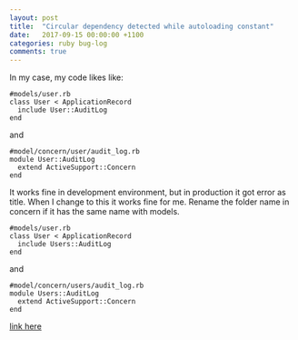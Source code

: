 ```yaml
---
layout: post
title:  "Circular dependency detected while autoloading constant"
date:   2017-09-15 00:00:00 +1100
categories: ruby bug-log
comments: true
---
```

In my case, my code likes like:

    #models/user.rb
    class User < ApplicationRecord
      include User::AuditLog
    end

and

    #model/concern/user/audit_log.rb
    module User::AuditLog
      extend ActiveSupport::Concern
    end

It works fine in development environment, but in production it got error as title. When I change to this it works fine for me. Rename the folder name in concern if it has the same name with models.

    #models/user.rb
    class User < ApplicationRecord
      include Users::AuditLog
    end

and

    #model/concern/users/audit_log.rb
    module Users::AuditLog
      extend ActiveSupport::Concern
    end


[link here](https://stackoverflow.com/a/46210833/4426280)